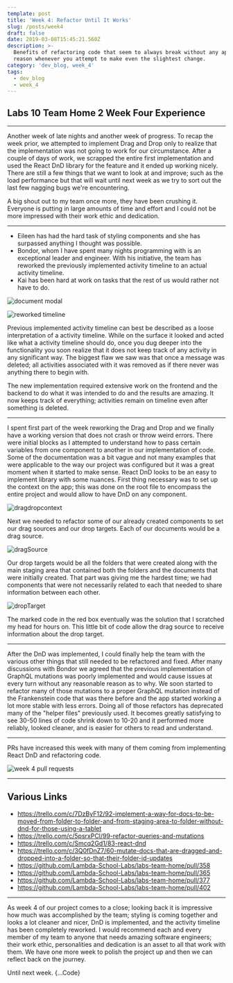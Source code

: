 ```yaml
---
template: post
title: 'Week 4: Refactor Until It Works'
slug: /posts/week4
draft: false
date: 2019-03-08T15:45:21.560Z
description: >-
  Benefits of refactoring code that seem to always break without any apparent
  reason whenever you attempt to make even the slightest change.
category: 'dev_blog, week_4'
tags:
  - dev_blog
  - week_4
---
```

## Labs 10 Team Home 2 Week Four Experience

- - -

Another week of late nights and another week of progress. To recap the week prior, we attempted to implement Drag and Drop only to realize that the implementation was not going to work for our circumstance. After a couple of days of work, we scrapped the entire first implementation and used the React DnD library for the feature and it ended up working nicely. There are still a few things that we want to look at and improve; such as the load performance but that will wait until next week as we try to sort out the last few nagging bugs we're encountering.

A big shout out to my team once more, they have been crushing it. Everyone is putting in large amounts of time and effort and I could not be more impressed with their work ethic and dedication.

- - -

* Eileen has had the hard task of styling components and she has surpassed anything I thought was possible.
* Bondor, whom I have spent many nights programming with is an exceptional leader and engineer. With his initiative, the team has reworked the previously implemented activity timeline to an actual activity timeline.
* Kai has been hard at work on tasks that the rest of us would rather not have to do.

![document modal](/media/reworked-docmodal.png "document modal")

![reworked timeline](/media/reworkedtimeline.png "reworked timeline")

Previous implemented activity timeline can best be described as a loose interpretation of a activity timeline. While on the surface it looked and acted like what a activity timeline should do, once you dug deeper into the functionality you soon realize that it does not keep track of any activity in any significant way. The biggest flaw we saw was that once a message was deleted; all activities associated with it was removed as if there never was anything there to begin with. 

The new implementation required extensive work on the frontend and the backend to do what it was intended to do and the results are amazing. It now keeps track of everything; activities remain on timeline even after something is deleted.

- - -

I spent first part of the week reworking the Drag and Drop and we finally have a working version that does not crash or throw weird errors. There were initial blocks as I attempted to understand how to pass certain variables from one component to another in our implementation of code. Some of the documentation was a bit vague and not many examples that were applicable to the way our project was configured but it was a great moment when it started to make sense.
React DnD looks to be an easy to implement library with some nuances. First thing necessary was to set up the context on the app; this was done on the root file to encompass the entire project and would allow to have DnD on any component.

![dragdropcontext](/media/dragdropcontext.png "dragdropcontext")

Next we needed to refactor some of our already created components to set our drag sources and our drop targets. Each of our documents would be a drag source.

![dragSource](/media/dragsource.png "dragSource")

Our drop targets would be all the folders that were created along with the main staging area that contained both the folders and the documents that were initially created. That part was giving me the hardest time; we had components  that were not necessarily related to each that needed to share information between each other.

![dropTarget](/media/droptarget.png "dropTarget")

The marked code in the red box eventually was the solution that I scratched my head for hours on. This little bit of code allow the drag source to receive information about the drop target.

- - -

After the DnD was implemented, I could finally help the team with the various other things that still needed to be refactored and fixed. After many discussions with Bondor we agreed that the previous implementation of GraphQL mutations was poorly implemented and would cause issues at every turn without any reasonable reason as to why. We soon started to refactor many of those mutations to a proper GraphQL mutation instead of the Frankenstein code that was there before and the app started working a lot more stable with less errors. Doing all of those refactors has deprecated many of the "helper files" previously used. It becomes greatly satisfying to see 30-50 lines of code shrink down to 10-20 and it performed more reliably, looked cleaner, and is easier for others to read and understand.

- - -

PRs have increased this week with many of them coming from implementing React DnD and refactoring code. 

![week 4 pull requests](/media/week4prs.png "week 4 pull requests")

- - -

## Various Links

* <https://trello.com/c/7DzByF12/92-implement-a-way-for-docs-to-be-moved-from-folder-to-folder-and-from-staging-area-to-folder-without-dnd-for-those-using-a-tablet>
* <https://trello.com/c/5psrxPCl/99-refactor-queries-and-mutations>
* <https://trello.com/c/Smcq2Gd1/83-react-dnd>
* <https://trello.com/c/3Q0fDnZ7/60-mutate-docs-that-are-dragged-and-dropped-into-a-folder-so-that-their-folder-id-updates>
* <https://github.com/Lambda-School-Labs/labs-team-home/pull/358>
* <https://github.com/Lambda-School-Labs/labs-team-home/pull/365>
* <https://github.com/Lambda-School-Labs/labs-team-home/pull/377>
* <https://github.com/Lambda-School-Labs/labs-team-home/pull/402>

---

As week 4 of our project comes to a close; looking back it is impressive how much was accomplished by the team; styling is coming together and looks a lot cleaner and nicer, DnD is implemented, and the activity timeline has been completely reworked. I would recommend each and every member of my team to anyone that needs amazing software engineers; their work ethic, personalities and dedication is an asset to all that work with them. We have one more week to polish the project up and then we can reflect back on the journey.

Until next week. {...Code}
